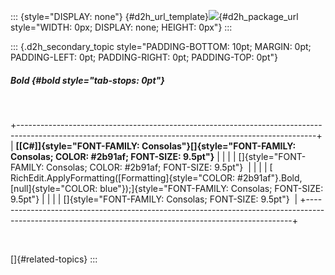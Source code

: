 ::: {style="DISPLAY: none"}
[](ms-xhelp:///?Id=d2h_url_template){#d2h_url_template}![](!package_url!){#d2h_package_url style="WIDTH: 0px; DISPLAY: none; HEIGHT: 0px"}
:::

::: {.d2h_secondary_topic style="PADDING-BOTTOM: 10pt; MARGIN: 0pt; PADDING-LEFT: 0pt; PADDING-RIGHT: 0pt; PADDING-TOP: 0pt"}
##### Bold {#bold style="tab-stops: 0pt"}

 

+--------------------------------------------------------------------------------------------------------------------------------------------------------+
| **[\[C#\]]{style="FONT-FAMILY: Consolas"}[]{style="FONT-FAMILY: Consolas; COLOR: #2b91af; FONT-SIZE: 9.5pt"}**                                         |
|                                                                                                                                                        |
| []{style="FONT-FAMILY: Consolas; COLOR: #2b91af; FONT-SIZE: 9.5pt"}                                                                                    |
|                                                                                                                                                        |
| [  RichEdit.ApplyFormatting([Formatting]{style="COLOR: #2b91af"}.Bold, [null]{style="COLOR: blue"});]{style="FONT-FAMILY: Consolas; FONT-SIZE: 9.5pt"} |
|                                                                                                                                                        |
| []{style="FONT-FAMILY: Consolas; FONT-SIZE: 9.5pt"}                                                                                                    |
+--------------------------------------------------------------------------------------------------------------------------------------------------------+

 

[]{#related-topics}
:::
